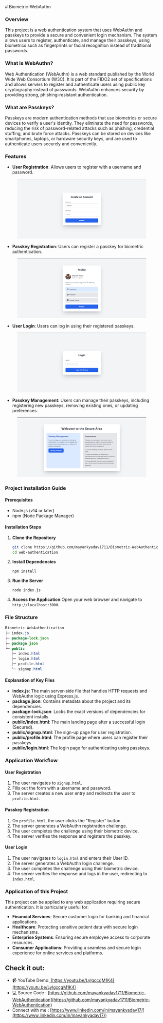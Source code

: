 <figure><img src=".gitbook/assets/view-3d-computer-device-with-peripheral-devices.jpg" alt=""><figcaption></figcaption></figure>
# Biometric-WebAuthn

### Overview

This project is a web authentication system that uses WebAuthn and passkeys to provide a secure and convenient login mechanism. The system allows users to register, authenticate, and manage their passkeys, using biometrics such as fingerprints or facial recognition instead of traditional passwords.

### What is WebAuthn?

Web Authentication (WebAuthn) is a web standard published by the World Wide Web Consortium (W3C). It is part of the FIDO2 set of specifications and allows servers to register and authenticate users using public key cryptography instead of passwords. WebAuthn enhances security by providing strong, phishing-resistant authentication.

### What are Passkeys?

Passkeys are modern authentication methods that use biometrics or secure devices to verify a user's identity. They eliminate the need for passwords, reducing the risk of password-related attacks such as phishing, credential stuffing, and brute force attacks. Passkeys can be stored on devices like smartphones, laptops, or hardware security keys, and are used to authenticate users securely and conveniently.

### Features

* **User Registration**: Allows users to register with a username and password.

<figure><img src=".gitbook/assets/image.png" alt=""><figcaption></figcaption></figure>

* **Passkey Registration**: Users can register a passkey for biometric authentication.

<figure><img src=".gitbook/assets/image (1).png" alt=""><figcaption></figcaption></figure>

* **User Login**: Users can log in using their registered passkeys.

<figure><img src=".gitbook/assets/image (2).png" alt=""><figcaption></figcaption></figure>

* **Passkey Management**: Users can manage their passkeys, including registering new passkeys, removing existing ones, or updating preferences.

<figure><img src=".gitbook/assets/image (3).png" alt=""><figcaption></figcaption></figure>

### Project Installation Guide

#### Prerequisites

* Node.js (v14 or later)
* npm (Node Package Manager)

#### Installation Steps

1.  **Clone the Repository**

    ```sh
    git clone https://github.com/mayankyadav1711/Biometric-WebAuthentication.git
    cd web-authentication
    ```
2.  **Install Dependencies**

    ```sh
    npm install
    ```
3.  **Run the Server**

    ```sh
    node index.js
    ```
4. **Access the Application** Open your web browser and navigate to `http://localhost:3000`.

### File Structure

```java
Biometric-WebAuthentication
├─ index.js
├─ package-lock.json
├─ package.json
└─ public
   ├─ index.html
   ├─ login.html
   ├─ profile.html
   └─ signup.html
```

#### Explanation of Key Files

* **index.js**: The main server-side file that handles HTTP requests and WebAuthn logic using Express.js.
* **package.json**: Contains metadata about the project and its dependencies.
* **package-lock.json**: Locks the exact versions of dependencies for consistent installs.
* **public/index.html**: The main landing page after a successful login (Secured).
* **public/signup.html**: The sign-up page for user registration.
* **public/profile.html**: The profile page where users can register their passkeys.
* **public/login.html**: The login page for authenticating using passkeys.

### Application Workflow

#### User Registration

1. The user navigates to `signup.html`.
2. Fills out the form with a username and password.
3. The server creates a new user entry and redirects the user to `profile.html`.

#### Passkey Registration

1. On `profile.html`, the user clicks the "Register" button.
2. The server generates a WebAuthn registration challenge.
3. The user completes the challenge using their biometric device.
4. The server verifies the response and registers the passkey.

#### User Login

1. The user navigates to `login.html` and enters their User ID.
2. The server generates a WebAuthn login challenge.
3. The user completes the challenge using their biometric device.
4. The server verifies the response and logs in the user, redirecting to `index.html`.

### Application of this Project

This project can be applied to any web application requiring secure authentication. It is particularly useful for:

* **Financial Services**: Secure customer login for banking and financial applications.
* **Healthcare**: Protecting sensitive patient data with secure login mechanisms.
* **Enterprise Systems**: Ensuring secure employee access to corporate resources.
* **Consumer Applications**: Providing a seamless and secure login experience for online services and platforms.

## Check it out:

* 📹 YouTube Demo:[ ](https://youtu.be/LyIgccgM1K4)[https://youtu.be/LyIgccgM1K4](https://youtu.be/LyIgccgM1K4)
* 💻 Source Code : [https://github.com/mayankyadav1711/Biometric-WebAuthentication](https://github.com/mayankyadav1711/Biometric-WebAuthentication)
* Connect with me : [https://www.linkedin.com/in/mayankyadav17/](https://www.linkedin.com/in/mayankyadav17/)
